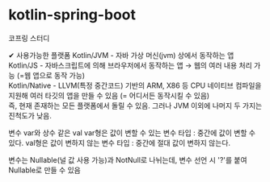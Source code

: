 # kotlin-spring-boot
코프링 스터디

✔ 사용가능한 플랫폼
Kotlin/JVM - 자바 가상 머신(jvm) 상에서 동작하는 앱</br>
Kotlin/JS - 자바스크립트에 의해 브라우저에서 동작하는 앱 → 웹의 여러 내용 처리 가능 (=웹 앱으로 동작 가능)</br>
Kotlin/Native - LLVM(특정 중간코드) 기반의 ARM, X86 등 CPU 네이티브 컴파일을 지원해 여러 타깃의 앱을 만들 수 있음 (= 어디서든 동작시킬 수 있음)</br>
즉, 현재 존재하는 모든 플랫폼에서 돌릴 수 있음. 그러나 JVM 이외에 나머지 두 가지는 진척도가 낮음.


변수 var와 상수 같은 val
var형은 값이 변할 수 있는 변수 타입 : 중간에 값이 변할 수 있다.
val형은 값이 변하지 않는 변수 타입 : 중간에 절대 값이 변하지 않는다.

변수는 Nullable(널 값 사용 가능)과 NotNull로 나뉘는데, 변수 선언 시 '?'를 붙여 Nullable로 만들 수 있음
